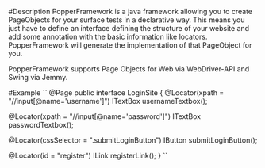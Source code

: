 #Description
PopperFramework is a java framework allowing you to create PageObjects for your surface tests in a declarative way. This means you just have to define an interface defining the structure of your website and add some annotation with the basic information like locators. PopperFramework will generate the implementation of that PageObject for you.

PopperFramework supports Page Objects for Web via WebDriver-API and Swing via Jemmy.

#Example
``
@Page
public interface LoginSite {
  @Locator(xpath = "//input[@name='username']")
  ITextBox usernameTextbox();

  @Locator(xpath = "//input[@name='password']")
  ITextBox passwordTextbox();

  @Locator(cssSelector = ".submitLoginButton")
  IButton submitLoginButton();

  @Locator(id = "register")
  ILink registerLink();
}
``
